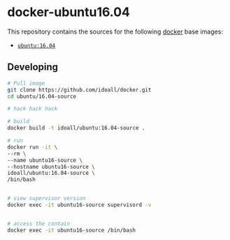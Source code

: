 # docker-ubuntu16.04


This repository contains the sources for the following [docker](https://docker.io) base images:
- [`ubuntu:16.04`](https://hub.docker.com/r/library/ubuntu/)


## Developing

```bash
# Pull image
git clone https://github.com/idoall/docker.git
cd ubuntu/16.04-source

# hack hack hack

# build
docker build -t idoall/ubuntu:16.04-source .

# run
docker run -it \
--rm \
--name ubuntu16-source \
--hostname ubuntu16-source \
idoall/ubuntu:16.04-source \
/bin/bash


# view supervisor version
docker exec -it ubuntu16-source supervisord -v


# access the contain
docker exec -it ubuntu16-source /bin/bash

```